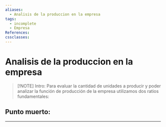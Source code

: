 ```yaml
---
aliases:
  - Analisis de la produccion en la empresa
tags:
  - incomplete
  - Empresa
References: 
cssclasses:
---
```

# Analisis de la produccion en la empresa

> [!NOTE] Intro:
> Para evaluar la cantidad de unidades a producir y poder analizar la función de producción de la empresa utilizamos dos ratios fundamentales: 
> 

## Punto muerto: 


***